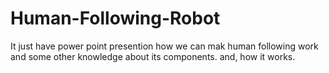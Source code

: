 # Human-Following-Robot
It just have power point presention how we can mak human following work and some other knowledge about its components.
and, how it works.
